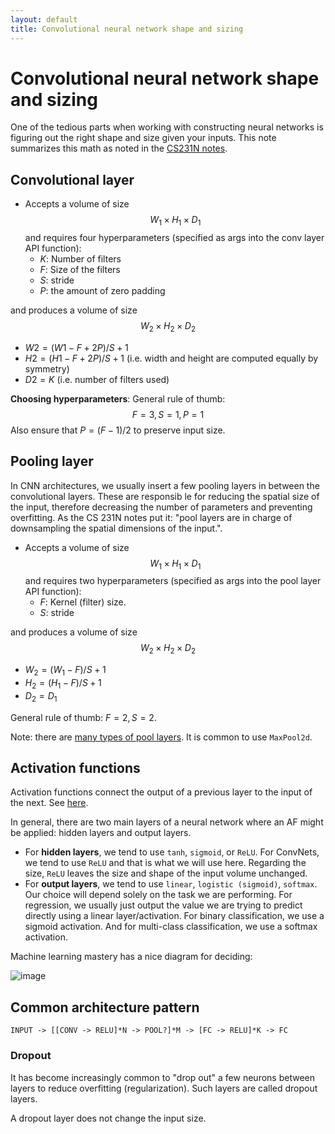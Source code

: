 ```yaml
---
layout: default
title: Convolutional neural network shape and sizing 
---
```


# Convolutional neural network shape and sizing 

One of the tedious parts when working with constructing neural networks is figuring out the right shape and size given your inputs. This note summarizes this math as noted in the [CS231N notes](https://cs231n.github.io/convolutional-networks/). 

## Convolutional layer 
- Accepts a volume of size $$W_{1} \times H_{1} \times D_{1}$$ 
and requires four hyperparameters (specified as args into the conv layer API function): 
    - $K$: Number of filters 
    - $F$: Size of the filters 
    - $S$: stride 
    - $P$: the amount of zero padding 

and produces a volume of size $$W_{2} \times H_{2} \times D_{2}$$
- $W2=(W1−F+2P)/S+1$
- $H2=(H1−F+2P)/S+1$ (i.e. width and height are computed equally by symmetry) 
- $D2=K$ (i.e. number of filters used) 

**Choosing hyperparameters**: 
General rule of thumb: $$
F=3, S=1, P=1
$$
Also ensure that $P=(F-1) / 2$ to preserve input size.

## Pooling layer 

In CNN architectures, we usually insert a few pooling layers in between the convolutional layers. These are responsib le for reducing the spatial size of the input, therefore decreasing the number of parameters and preventing overfitting. As the CS 231N notes put it: "pool layers are in charge of downsampling the spatial dimensions of the input.". 

- Accepts a volume of size $$W_{1} \times H_{1} \times D_{1}$$ 
and requires two hyperparameters (specified as args into the pool layer API function): 
    - $F$: Kernel (filter) size. 
    - $S$: stride 

and produces a volume of size $$W_{2} \times H_{2} \times D_{2}$$ 
- $W_{2}=\left(W_{1}-F\right) / S+1$
- $H_{2}=\left(H_{1}-F\right) / S+1$
- $D_{2}=D_{1}$ 

General rule of thumb: $F=2, S=2$. 

Note: there are [many types of pool layers](https://pytorch.org/docs/stable/nn.html#pooling-layers). It is common to use `MaxPool2d`. 

## Activation functions 

Activation functions connect the output of a previous layer to the input of the next. See [here](https://machinelearningmastery.com/choose-an-activation-function-for-deep-learning/).   

In general, there are two main layers of a neural network where an AF might be applied: hidden layers and output layers. 

- For **hidden layers**, we tend to use `tanh`, `sigmoid`, or `ReLU`. For ConvNets, we tend to use `ReLU` and that is what we will use here. Regarding the size, `ReLU` leaves the size and shape of the input volume unchanged. 
- For **output layers**, we tend to use `linear`, `logistic (sigmoid)`, `softmax`. Our choice will depend solely on the task we are performing. For regression, we usually just output the value we are trying to predict directly using a linear layer/activation. For binary classification, we use a sigmoid activation. And for multi-class classification, we use a softmax activation. 

Machine learning mastery has a nice diagram for deciding: 

![image](https://user-images.githubusercontent.com/57341225/174954356-ac83deb5-3138-4e6f-ac3b-b5108ff943b3.png)

## Common architecture pattern 

```
INPUT -> [[CONV -> RELU]*N -> POOL?]*M -> [FC -> RELU]*K -> FC 
```

### Dropout 

It has become increasingly common to "drop out" a few neurons between layers to reduce overfitting (regularization). Such layers are called dropout layers. 

A dropout layer does not change the input size.

